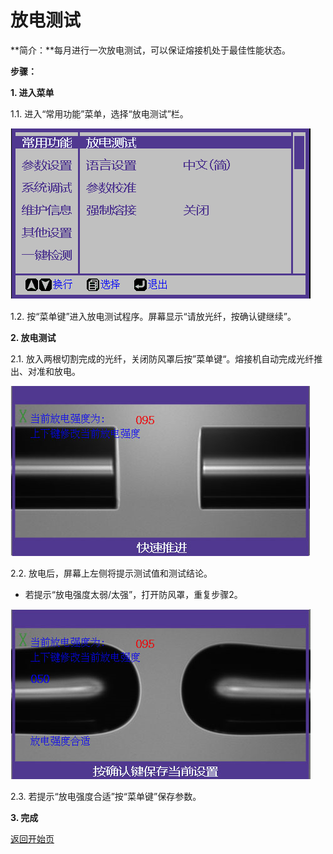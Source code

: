 # 放电测试

**简介：**每月进行一次放电测试，可以保证熔接机处于最佳性能状态。

**步骤：** 

**1. 进入菜单**

   1.1. 进入“常用功能”菜单，选择“放电测试”栏。

![](../.gitbook/assets/1.0.-chang-yong-gong-neng-cai-dan-480.png)

   1.2. 按“菜单键”进入放电测试程序。屏幕显示“请放光纤，按确认键继续”。

**2. 放电测试**

   2.1. 放入两根切割完成的光纤，关闭防风罩后按”菜单键“。熔接机自动完成光纤推出、对准和放电。

![](../.gitbook/assets/1.1.-fang-dian-ce-shi-kuai-su-tui-jin-480.png)

   2.2. 放电后，屏幕上左侧将提示测试值和测试结论。‌

* 若提示“放电强度太弱/太强”，打开防风罩，重复步骤2。

![](../.gitbook/assets/1.1.-fang-dian-ce-shi-ce-shi-wan-cheng-480.png)

   2.3. 若提示“放电强度合适”按“菜单键”保存参数。

**3. 完成**



[返回开始页](../)

